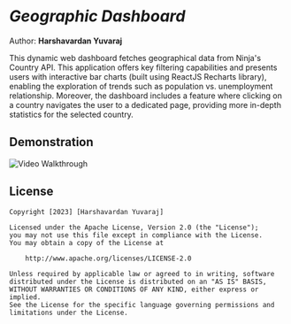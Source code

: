 # *Geographic Dashboard*

Author: **Harshavardan Yuvaraj**

This dynamic web dashboard fetches geographical data from Ninja's Country API. This application offers key filtering capabilities and presents users with interactive bar charts (built using ReactJS Recharts library), enabling the exploration of trends such as population vs. unemployment relationship. Moreover, the dashboard includes a feature where clicking on a country navigates the user to a dedicated page, providing more in-depth statistics for the selected country.

## Demonstration

<img src='./private/Project-6-Demo.gif' title='Video Walkthrough' width='' alt='Video Walkthrough' />

## License

    Copyright [2023] [Harshavardan Yuvaraj]

    Licensed under the Apache License, Version 2.0 (the "License");
    you may not use this file except in compliance with the License.
    You may obtain a copy of the License at

        http://www.apache.org/licenses/LICENSE-2.0

    Unless required by applicable law or agreed to in writing, software
    distributed under the License is distributed on an "AS IS" BASIS,
    WITHOUT WARRANTIES OR CONDITIONS OF ANY KIND, either express or implied.
    See the License for the specific language governing permissions and
    limitations under the License.
